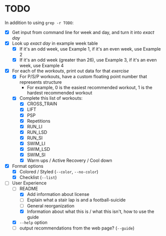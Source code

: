 # TODO

In addition to using `grep -r TODO`:

- [x] Get input from command line for week and day, and turn it into *exact day*
- [x] Look up *exact day* in example week table
  - [x] If it's an odd week, use Example 1, if it's an even week, use Example 2
  - [x] If it's an odd week (greater than 26), use Example 3, if it's an even week, use Example 4
- [x] For each of the *workouts*, print out data for that *exercise*
  - [x] For P/S/P workouts, have a custom floating point number that represents structure
    - For example, 0 is the easiest recommended workout, 1 is the hardest recommended workout
  - [x] Complete this list of workouts:
    - [x] CROSS_TRAIN
    - [x] LIFT
    - [x] PSP
    - [x] Repetitions
    - [x] RUN_LI
    - [x] RUN_LSD
    - [x] RUN_SI
    - [x] SWIM_LI
    - [x] SWIM_LSD
    - [x] SWIM_SI
    - [x] Warm ups / Active Recovery / Cool down
- [x] Format options
  - [x] Colored / Styled (`--color`, `--no-color`)
  - [x] Checklist (`--list`)
- [ ] User Experience
  - [ ] README
    - [x] Add information about license
    - [ ] Explain what a stair lap is and a football-suicide
    - [ ] General reorganization
    - [x] Information about what this is / what this isn't, how to use the guide
  - [x] `--help` option
  - [ ] output recommendations from the web page? (`--guide`)
